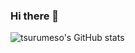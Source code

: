 ### Hi there 👋
![tsurumeso's GitHub stats](https://github-readme-stats.vercel.app/api?username=tsurumeso&count_private=true&theme=default&show_icons=true&bg_color=00000000)
